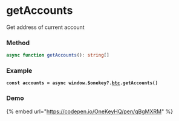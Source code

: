 # getAccounts

Get address of current account

### Method

```typescript
async function getAccounts(): string[]
```

### Example

<pre class="language-typescript"><code class="lang-typescript"><strong>const accounts = async window.$onekey?.<a data-footnote-ref href="#user-content-fn-1">btc</a>.getAccounts()
</strong></code></pre>

### Demo

{% embed url="https://codepen.io/OneKeyHQ/pen/qBgMXRM" %}

[^1]: 
